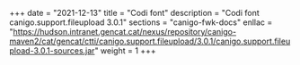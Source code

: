 +++
date        = "2021-12-13"
title       = "Codi font"
description = "Codi font canigo.support.fileupload 3.0.1"
sections    = "canigo-fwk-docs"
enllac		= "https://hudson.intranet.gencat.cat/nexus/repository/canigo-maven2/cat/gencat/ctti/canigo.support.fileupload/3.0.1/canigo.support.fileupload-3.0.1-sources.jar"
weight		= 1
+++
